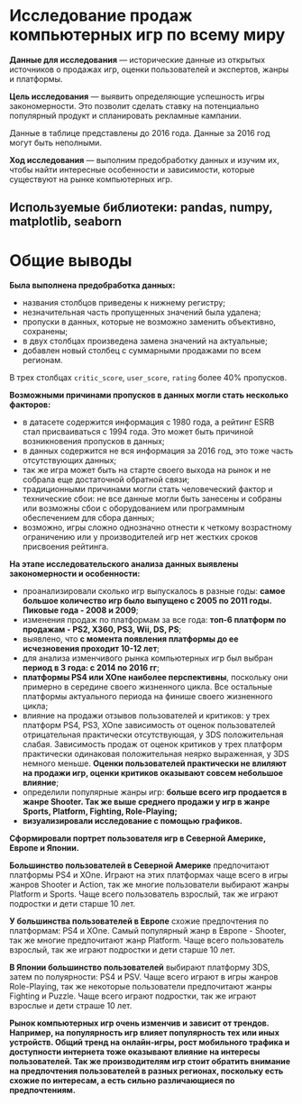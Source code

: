 # Исследование продаж компьютерных игр по всему миру

**Данные для исследования** — исторические данные из открытых источников о продажах игр, оценки пользователей и экспертов, жанры и платформы.

**Цель исследования** — выявить определяющие успешность игры закономерности. Это позволит сделать ставку на потенциально популярный продукт и спланировать рекламные кампании.

Данные в таблице представлены до 2016 года. Данные за 2016 год могут быть неполными.

**Ход исследования** — выполним предобработку данных и изучим их, чтобы найти интересные особенности и зависимости, которые существуют на рынке компьютерных игр.

## Используемые библиотеки: pandas, numpy, matplotlib, seaborn

# Общие выводы

**Была выполнена предобработка данных:**


- названия столбцов приведены к нижнему регистру;
- незначительная часть пропущенных значений была удалена;
- пропуски в данных, которые не возможно заменить объективно, сохранены;
- в двух столбцах произведена замена значений на актуальные;
- добавлен новый столбец с суммарными продажами по всем регионам.

В трех столбцах `critic_score`, `user_score`, `rating` более 40% пропусков. 


**Возможными причинами пропусков в данных могли стать несколько факторов:**


- в датасете содержится информация с 1980 года, а рейтинг ESRB стал присваиваться с 1994 года. Это может быть причиной возникновения пропусков в данных; 
- в данных содержится не вся информация за 2016 год, это тоже часть отсутствующих данных;
- так же игра может быть на старте своего выхода на рынок и не собрала еще достаточной обратной связи;
- традиционными причинами могли стать человеческий фактор и технические сбои: не все данные могли быть занесены и собраны или возможны сбои с оборудованием или программным обеспечением для сбора данных;
- возможно, игры сложно однозначно отнести к четкому возрастному ограничению или у производителей игр нет жестких сроков присвоения рейтинга.

**На этапе исследовательского анализа данных выявлены закономерности и особенности:**

- проанализировали сколько игр выпускалось в разные годы: **самое большое количество игр было выпущено с 2005 по 2011 годы. Пиковые года - 2008 и 2009**;
- изменения продаж по платформам за все года: **топ-6 платформ по продажам - PS2, X360, PS3, Wii, DS, PS**;
- выявлено, что **с момента появления платформы до ее исчезновения проходит 10-12 лет**;
- для анализа изменчивого рынка компьютерных игр был выбран **период в 3 года: с 2014 по 2016 гг**;
- **платформы PS4 или XOne наиболее перспективны**, поскольку они примерно в середине своего жизненного цикла. Все остальные платформы актуального периода на финише своего жизненного цикла;
- влияние на продажи отзывов пользователей и критиков: у трех платформ PS4, PS3, XOne зависимость от оценок пользователей отрицательная практически отсутствующая, у 3DS положительная слабая. Зависимость продаж от оценок критиков у трех платформ практически одинаковая положительная неярко выраженная, у 3DS немного меньше. **Оценки пользователей практически не влиляют на продажи игр, оценки критиков оказывают совсем небольшое влияние**;
- определили популярные жанры игр: **больше всего игр продается в жанре Shooter. Так же выше среднего продажи у игр в жанре Sports, Platform, Fighting, Role-Playing;**
- **визуализировали исследование с помощью графиков.**

  

**Сформировали портрет пользователя игр в Северной Америке, Европе и Японии.** 

**Большинство пользователей в Северной Америке** предпочитают платформы PS4 и XOne. Играют на этих платформах чаще всего в игры жанров Shooter и Action, так же многие пользователи выбирают жанры Platform и  Sports. Чаще всего пользователь взрослый, так же играют подростки и дети старше 10 лет.

**У большинства пользователей в Европе** схожие предпочтения по платформам: PS4 и XOne. Самый популярный жанр в Европе - Shooter, так же многие предпочитают жанр Platform. Чаще всего пользователь взрослый, так же играют подростки и дети старше 10 лет.

**В Японии большинство пользователей** выбирают платформу 3DS, затем по полуярности: PS4 и PSV. Чаще всего играют в игры жанров Role-Playing, так же некоторые пользователи предпочитают жанры Fighting и Puzzle.
Чаще всего играют подростки, так же играют взрослые и дети страше 10 лет.





**Рынок компьютерных игр очень изменчив и зависит от трендов. Например, на популярность игр влияет популярность тех или иных устройств. Общий тренд на онлайн-игры, рост мобильного трафика и доступности интернета тоже оказывают влияние на интересы пользователей. Так же производителям игр стоит обратить внимание на предпочтения пользователей в разных регионах, поскольку есть схожие по интересам, а есть сильно различающиеся по предпочтениям.**
